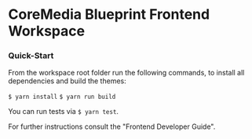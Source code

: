 # CoreMedia Blueprint Frontend Workspace

### Quick-Start

From the workspace root folder run the following commands, to install all dependencies and build the themes:

```$ yarn install```
```$ yarn run build```

You can run tests via ```$ yarn test```.


For further instructions consult the "Frontend Developer Guide".
